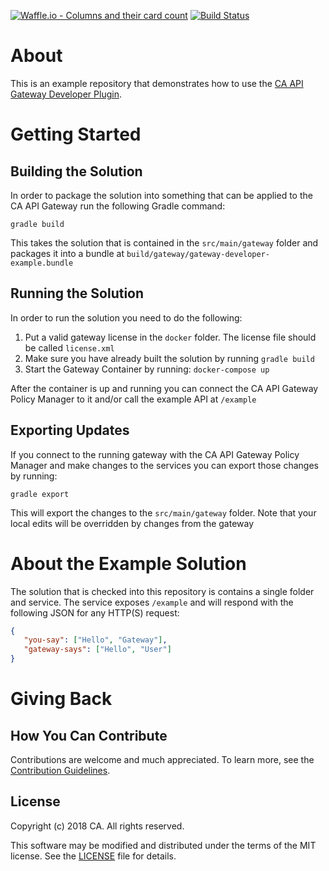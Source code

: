[![Waffle.io - Columns and their card count](https://badge.waffle.io/ca-api-Gateway/Gateway-developer-plugin.svg?columns=all)](https://waffle.io/ca-api-Gateway/Gateway-developer-plugin)
[![Build Status](https://travis-ci.com/ca-api-gateway-examples/gateway-developer-example.svg?branch=master)](https://travis-ci.com/ca-api-gateway-examples/gateway-developer-example)

# About
This is an example repository that demonstrates how to use the [CA API Gateway Developer Plugin][gateway-developer-plugin].

# Getting Started

## Building the Solution
In order to package the solution into something that can be applied to the CA API Gateway run the following Gradle command:

```gradle build```

This takes the solution that is contained in the `src/main/gateway` folder and packages it into a bundle at `build/gateway/gateway-developer-example.bundle`

## Running the Solution
In order to run the solution you need to do the following:

1) Put a valid gateway license in the `docker` folder. The license file should be called `license.xml`
2) Make sure you have already built the solution by running `gradle build`
3) Start the Gateway Container by running: `docker-compose up`

After the container is up and running you can connect the CA API Gateway Policy Manager to it and/or call the example API at `/example`

## Exporting Updates
If you connect to the running gateway with the CA API Gateway Policy Manager and make changes to the services you can export those changes by running:

```gradle export```

This will export the changes to the `src/main/gateway` folder. Note that your local edits will be overridden by changes from the gateway

# About the Example Solution
The solution that is checked into this repository is contains a single folder and service. The service exposes `/example` and will respond with the following JSON for any HTTP(S) request:
```json
{
   "you-say": ["Hello", "Gateway"],
   "gateway-says": ["Hello", "User"]
}
```

# Giving Back
## How You Can Contribute
Contributions are welcome and much appreciated. To learn more, see the [Contribution Guidelines][contributing].

## License

Copyright (c) 2018 CA. All rights reserved.

This software may be modified and distributed under the terms
of the MIT license. See the [LICENSE][license-link] file for details.


 [license-link]: /LICENSE
 [contributing]: /CONTRIBUTING.md
 [gateway-developer-plugin]: https://github.com/ca-api-gateway/gateway-developer-plugin

